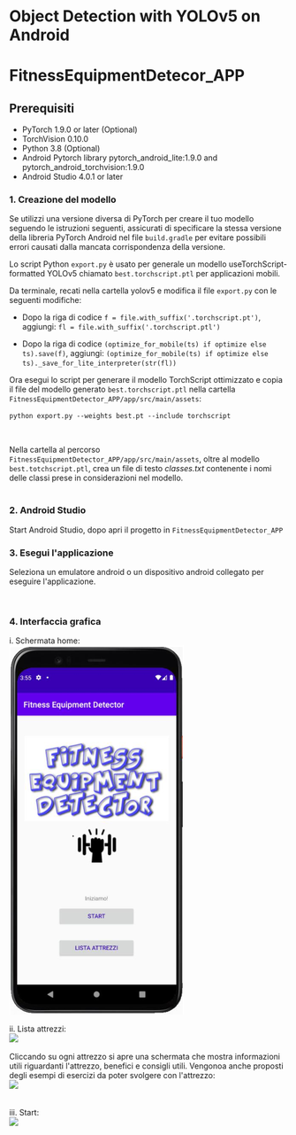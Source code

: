 # Object Detection with YOLOv5 on Android
# FitnessEquipmentDetecor_APP

## Prerequisiti

* PyTorch 1.9.0 or later (Optional)
* TorchVision 0.10.0
* Python 3.8 (Optional)
* Android Pytorch library pytorch_android_lite:1.9.0 and pytorch_android_torchvision:1.9.0
* Android Studio 4.0.1 or later


### 1. Creazione del modello

Se utilizzi una versione diversa di PyTorch per creare il tuo modello seguendo le istruzioni seguenti, assicurati di specificare la stessa versione della libreria PyTorch Android nel file `build.gradle` per evitare possibili errori causati dalla mancata corrispondenza della versione.

Lo script Python `export.py` è usato per generale un modello useTorchScript-formatted YOLOv5 chiamato `best.torchscript.ptl` per applicazioni mobili.

Da terminale, recati nella cartella yolov5 e modifica il file `export.py` con le seguenti modifiche:

* Dopo la riga di codice `f = file.with_suffix('.torchscript.pt')`, aggiungi: ` fl = file.with_suffix('.torchscript.ptl') `

* Dopo la riga di codice `(optimize_for_mobile(ts) if optimize else ts).save(f)`, aggiungi: `(optimize_for_mobile(ts) if optimize else ts)._save_for_lite_interpreter(str(fl))`



Ora esegui lo script per generare il modello TorchScript ottimizzato e copia il file del modello generato `best.torchscript.ptl` nella cartella `FitnessEquipmentDetector_APP/app/src/main/assets`:

```
python export.py --weights best.pt --include torchscript
```
<br>

Nella cartella al percorso `FitnessEquipmentDetector_APP/app/src/main/assets`, oltre al modello `best.totchscript.ptl`, crea un file di testo *classes.txt* contenente i nomi delle classi prese in considerazioni nel modello. <br>
<br>


### 2. Android Studio

Start Android Studio, dopo apri il progetto in `FitnessEquipmentDetector_APP`

### 3. Esegui l'applicazione

Seleziona un emulatore android o un dispositivo android collegato per eseguire l'applicazione.

<br>

### 4. Interfaccia grafica

i. Schermata home: <br>
<img src="images2/1.PNG"> <br>

ii. Lista attrezzi: <br>
<img src="/images2/2.png"> <br>



Cliccando su ogni attrezzo si apre una schermata che mostra informazioni utili riguardanti l'attrezzo, benefici e consigli utili. Vengonoa anche proposti degli esempi di esercizi da poter svolgere con l'attrezzo: <br>
<img src="/images2/3.png"> <br><br>


iii. Start: <br>
<img src="/images2/4.png"> <br><br>

